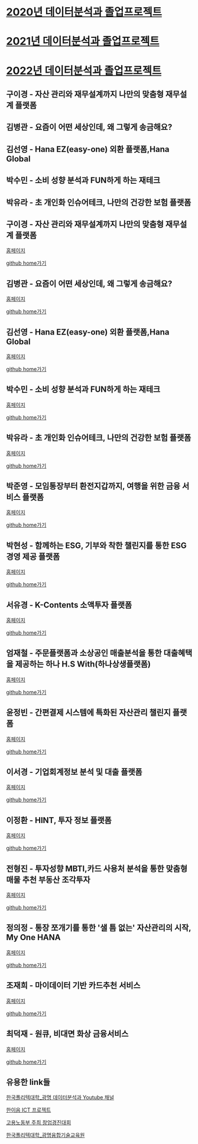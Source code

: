 # <a href="https://koposoftware.github.io/2020">2020년 데이터분석과 졸업프로젝트</a>
# <a href="https://koposoftware.github.io/2021">2021년 데이터분석과 졸업프로젝트</a> 
# <a href="https://koposoftware.github.io/2022">2022년 데이터분석과 졸업프로젝트</a>

## 구이경 - 자산 관리와 재무설계까지 나만의 맞춤형 재무설계 플랫폼 

## 김병관 -	요즘이 어떤 세상인데, 왜 그렇게 송금해요?  

## 김선영 -	Hana EZ(easy-one) 외환 플랫폼,Hana Global  

## 박수민 - 소비 성향 분석과 FUN하게 하는 재테크  

## 박유라 - 초 개인화 인슈어테크, 나만의 건강한 보험 플랫폼  


## 구이경 - 자산 관리와 재무설계까지 나만의 맞춤형 재무설계 플랫폼
<p><a href="https://koposoftware.github.io/2022_1_ekkoo">홈페이지</a></p>
<p><a href="https://github.com/koposoftware/2022_1_ekkoo">github home가기</a></p>


## 김병관 -	요즘이 어떤 세상인데, 왜 그렇게 송금해요? 
<p><a href="https://koposoftware.github.io/2022_2_bgkim">홈페이지</a></p>
<p><a href="https://github.com/koposoftware/2022_2_bgkim">github home가기</a></p>


## 김선영 -	Hana EZ(easy-one) 외환 플랫폼,Hana Global 
<p><a href="https://koposoftware.github.io/2022_3_sykim">홈페이지</a></p>
<p><a href="https://github.com/koposoftware/2022_3_sykim">github home가기</a></p>


## 박수민 - 소비 성향 분석과 FUN하게 하는 재테크 
<p><a href="https://koposoftware.github.io/2022_4_smpark">홈페이지</a></p>
<p><a href="https://github.com/koposoftware/2022_4_smpark">github home가기</a></p>


## 박유라 - 초 개인화 인슈어테크, 나만의 건강한 보험 플랫폼 
<p><a href="https://koposoftware.github.io/2022_5_yrpark">홈페이지</a></p>
<p><a href="https://github.com/koposoftware/2022_5_yrpark">github home가기</a></p>


## 박준영 - 모임통장부터 환전지갑까지, 여행을 위한 금융 서비스 플랫폼
<p><a href="https://koposoftware.github.io/2022_6_jypark">홈페이지</a></p>
<p><a href="https://github.com/koposoftware/2022_6_jypark">github home가기</a></p>


## 박현성 - 함께하는 ESG, 기부와 착한 챌린지를 통한 ESG 경영 제공 플랫폼
<p><a href="https://koposoftware.github.io/2022_7_hspark">홈페이지</a></p>
<p><a href="https://github.com/koposoftware/2022_7_hspark">github home가기</a></p>


## 서유경 - K-Contents 소액투자 플랫폼
<p><a href="https://koposoftware.github.io/2022_8_ykseo">홈페이지</a></p>
<p><a href="https://github.com/koposoftware/2022_8_ykseo">github home가기</a></p>


## 엄재철 - 주문플랫폼과 소상공인 매출분석을 통한 대출혜택을 제공하는 하나 H.S With(하나상생플랫폼)
<p><a href="https://koposoftware.github.io/2022_9_jcum">홈페이지</a></p>
<p><a href="https://github.com/koposoftware/2022_9_jcum">github home가기</a></p>


## 윤정빈 - 간편결제 시스템에 특화된 자산관리 챌린지 플랫폼
<p><a href="https://koposoftware.github.io/2022_10_jbyoon">홈페이지</a></p>
<p><a href="https://github.com/koposoftware/2022_10_jbyoon">github home가기</a></p>


## 이서경 - 기업회계정보 분석 및 대출 플랫폼
<p><a href="https://koposoftware.github.io/2022_11_sklee">홈페이지</a></p>
<p><a href="https://github.com/koposoftware/2022_11_sklee">github home가기</a></p>


## 이정환 - HINT, 투자 정보 플랫폼
<p><a href="https://koposoftware.github.io/2022_12_jhlee">홈페이지</a></p>
<p><a href="https://github.com/koposoftware/2022_12_jhlee">github home가기</a></p>


## 전형진 - 투자성향 MBTI,카드 사용처 분석을 통한 맞춤형 매물 추천 부동산 조각투자 
<p><a href="https://koposoftware.github.io/2022_13_hjjeon">홈페이지</a></p>
<p><a href="https://github.com/koposoftware/2022_13_hjjeon">github home가기</a></p>


## 정의정 -	통장 쪼개기를 통한 '샐 틈 없는' 자산관리의 시작, My One HANA
<p><a href="https://koposoftware.github.io/2022_14_ujjeong">홈페이지</a></p>
<p><a href="https://github.com/koposoftware/2022_14_ujjeong">github home가기</a></p>


## 조재희 - 마이데이터 기반 카드추천 서비스 
<p><a href="https://koposoftware.github.io/2022_15_jhjo">홈페이지</a></p>
<p><a href="https://github.com/koposoftware/2022_15_jhjo">github home가기</a></p>


## 최덕재 -	원큐, 비대면 화상 금융서비스
<p><a href="https://koposoftware.github.io/2022_16_djchoi">홈페이지</a></p>
<p><a href="https://github.com/koposoftware/2022_16_djchoi">github home가기</a></p>


## 유용한 link들 
<p><a href="https://www.youtube.com/channel/UCwTOdBeKnZo83qTpqc8-rTQ/featured?view_as=subscriber">한국폴리텍대학_광명 데이터분석과 Youtube 채널</a></p>
<p><a href="https://www.hanium.or.kr/">한이음 ICT 프로젝트 </a></p>
<p><a href="http://www.kopostartup.or.kr/">고용노동부 주최 창업경진대회 </a></p>
<p><a href="https://www.kopo.ac.kr/gm">한국폴리텍대학_광명융합기술교육원</a></p> 


